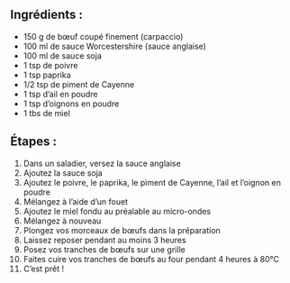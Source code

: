 ## Ingrédients :

- 150 g de bœuf coupé finement (carpaccio)
- 100 ml de sauce Worcestershire (sauce anglaise)
- 100 ml de sauce soja
- 1 tsp de poivre
- 1 tsp paprika
- 1/2 tsp de piment de Cayenne
- 1 tsp d’ail en poudre
- 1 tsp d’oignons en poudre
- 1 tbs de miel

## Étapes :

1. Dans un saladier, versez la sauce anglaise
2. Ajoutez la sauce soja
3. Ajoutez le poivre, le paprika, le piment de Cayenne, l’ail et l’oignon en poudre
4. Mélangez à l’aide d’un fouet
5. Ajoutez le miel fondu au préalable au micro-ondes
6. Mélangez à nouveau
7. Plongez vos morceaux de bœufs dans la préparation
8. Laissez reposer pendant au moins 3 heures
9. Posez vos tranches de bœufs sur une grille
10. Faites cuire vos tranches de bœufs au four pendant 4 heures à 80°C
11. C’est prêt !
